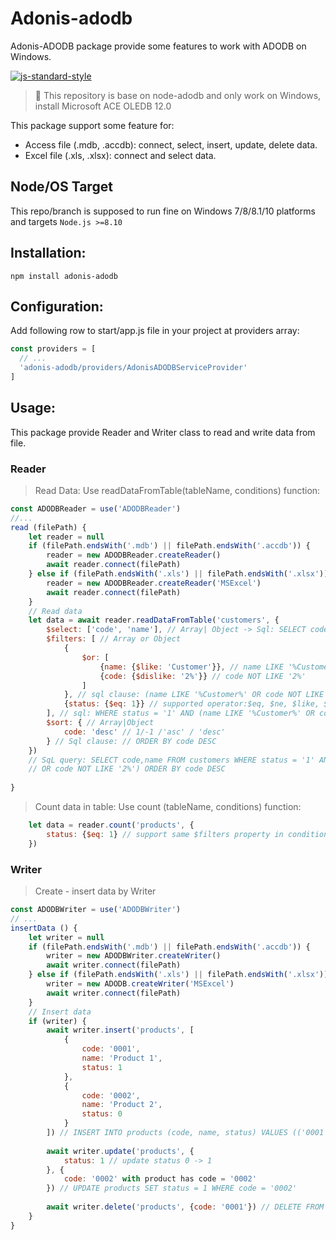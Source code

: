 # Adonis-adodb
Adonis-ADODB package provide some features to work with ADODB on Windows.

[![js-standard-style](https://img.shields.io/badge/code%20style-standard-brightgreen.svg?style=flat)](http://standardjs.com/)

> :pray: This repository is base on node-adodb and only work on Windows, install Microsoft ACE OLEDB 12.0

This package support some feature for:
- Access file (.mdb, .accdb): connect, select, insert, update, delete data.
- Excel file (.xls, .xlsx): connect and select data.
## Node/OS Target

This repo/branch is supposed to run fine on Windows 7/8/8.1/10 platforms and targets `Node.js >=8.10`

## Installation:
```
npm install adonis-adodb
```
## Configuration:
Add following row to start/app.js file in your project at providers array:
```js
const providers = [
  // ...
  'adonis-adodb/providers/AdonisADODBServiceProvider'
]
```
## Usage:
This package provide Reader and Writer class to read and write data from file.
### Reader

> Read Data:
Use readDataFromTable(tableName, conditions) function:
```js
const ADODBReader = use('ADODBReader')
//...
read (filePath) {
    let reader = null
    if (filePath.endsWith('.mdb') || filePath.endsWith('.accdb')) {
        reader = new ADODBReader.createReader()
        await reader.connect(filePath)
    } else if (filePath.endsWith('.xls') || filePath.endsWith('.xlsx')) {
        reader = new ADODBReader.createReader('MSExcel')
        await reader.connect(filePath)
    }
    // Read data
    let data = await reader.readDataFromTable('customers', {
        $select: ['code', 'name'], // Array| Object -> Sql: SELECT code,name FROM customers.
        $filters: [ // Array or Object
            {
                $or: [
                    {name: {$like: 'Customer'}}, // name LIKE '%Customer%'
                    {code: {$dislike: '2%'}} // code NOT LIKE '2%'
                ]
            }, // sql clause: (name LIKE '%Customer%' OR code NOT LIKE '2%')
            {status: {$eq: 1}} // supported operator:$eq, $ne, $like, $in, $nin, $gt, $gte, $lt, $lte, $dislike, 
        ], // sql: WHERE status = '1' AND (name LIKE '%Customer%' OR code NOT LIKE '2%')
        $sort: { // Array|Object
            code: 'desc' // 1/-1 /'asc' / 'desc'
        } // Sql clause: // ORDER BY code DESC
    })
    // SqL query: SELECT code,name FROM customers WHERE status = '1' AND (name LIKE '%Customer%' 
    // OR code NOT LIKE '2%') ORDER BY code DESC
    
}
```
> Count data in table:
Use count (tableName, conditions) function:
```js
    let data = reader.count('products', {
        status: {$eq: 1} // support same $filters property in conditions parameter of         readDataFromTable function.
    })
```
### Writer
> Create - insert data by Writer
```js
const ADODBWriter = use('ADODBWriter')
// ...
insertData () {
    let writer = null
    if (filePath.endsWith('.mdb') || filePath.endsWith('.accdb')) {
        writer = new ADODBWriter.createWriter()
        await writer.connect(filePath)
    } else if (filePath.endsWith('.xls') || filePath.endsWith('.xlsx')) { // Not support update / delete on Excel file.
        writer = new ADODB.createWriter('MSExcel')
        await writer.connect(filePath)
    }
    // Insert data
    if (writer) {
        await writer.insert('products', [
            {
                code: '0001',
                name: 'Product 1',
                status: 1
            },
            {
                code: '0002',
                name: 'Product 2',
                status: 0
            }
        ]) // INSERT INTO products (code, name, status) VALUES (('0001', 'Product 1', '1'), ('0002', 'Product 2', '0'))
        
        await writer.update('products', {
            status: 1 // update status 0 -> 1
        }, {
            code: '0002' with product has code = '0002'
        }) // UPDATE products SET status = 1 WHERE code = '0002'
        
        await writer.delete('products', {code: '0001'}) // DELETE FROM products WHERE code = '0001'
    }
}
```

